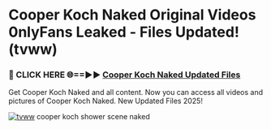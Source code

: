 # Cooper Koch Naked Original Videos 0nlyFans Leaked - Files Updated! (tvww)

<h3>🔴 CLICK HERE 🌐==►► <a href="https://tinyurl.com/yckcrads" rel="nofollow">Cooper Koch Naked Updated Files</a></h3>

Get Cooper Koch Naked and all content. Now you can access all videos and pictures of Cooper Koch Naked. New Updated Files 2025!

[![tvww](https://i.imgur.com/hpKpOFt.gif)](https://tinyurl.com/yckcrads)
cooper koch shower scene naked